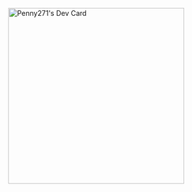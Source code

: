 <a href="https://app.daily.dev/penpen"><img src="https://api.daily.dev/devcards/v2/HT0I3gFvM7IOz3LR9F0Uj.png?type=default&r=bua" width="356" alt="Penny271's Dev Card"/></a>

<!--
**penny271/penny271** is a ✨ _special_ ✨ repository because its `README.md` (this file) appears on your GitHub profile.

Here are some ideas to get you started:

- 🔭 I’m currently working on ...
- 🌱 I’m currently learning ...
- 👯 I’m looking to collaborate on ...
- 🤔 I’m looking for help with ...
- 💬 Ask me about ...
- 📫 How to reach me: ...
- 😄 Pronouns: ...
- ⚡ Fun fact: ...
-->

<!--
Adding the daily.dev DevCard to your GitHub profile
- 自動でdaily.devの読書記録を更新してくれる git actionを作成
- 設定の仕方のurl: 
- https://tinyurl.com/2axk69r8https://tinyurl.com/2axk69r8
-->
